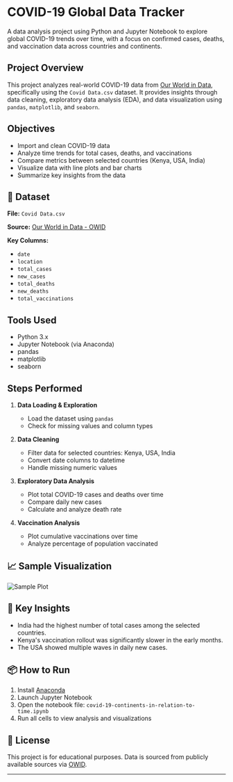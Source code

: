 #  COVID-19 Global Data Tracker

A data analysis project using Python and Jupyter Notebook to explore global COVID-19 trends over time, with a focus on confirmed cases, deaths, and vaccination data across countries and continents.

## Project Overview

This project analyzes real-world COVID-19 data from [Our World in Data](https://ourworldindata.org/coronavirus), specifically using the `Covid Data.csv` dataset. It provides insights through data cleaning, exploratory data analysis (EDA), and data visualization using `pandas`, `matplotlib`, and `seaborn`.

##  Objectives

- Import and clean COVID-19 data
- Analyze time trends for total cases, deaths, and vaccinations
- Compare metrics between selected countries (Kenya, USA, India)
- Visualize data with line plots and bar charts
- Summarize key insights from the data

## 📁 Dataset

**File:** `Covid Data.csv`

**Source:** [Our World in Data - OWID](https://ourworldindata.org/covid-cases)

**Key Columns:**
- `date`
- `location`
- `total_cases`
- `new_cases`
- `total_deaths`
- `new_deaths`
- `total_vaccinations`

##  Tools Used

- Python 3.x
- Jupyter Notebook (via Anaconda)
- pandas
- matplotlib
- seaborn

##  Steps Performed

1. **Data Loading & Exploration**
   - Load the dataset using `pandas`
   - Check for missing values and column types

2. **Data Cleaning**
   - Filter data for selected countries: Kenya, USA, India
   - Convert date columns to datetime
   - Handle missing numeric values

3. **Exploratory Data Analysis**
   - Plot total COVID-19 cases and deaths over time
   - Compare daily new cases
   - Calculate and analyze death rate

4. **Vaccination Analysis**
   - Plot cumulative vaccinations over time
   - Analyze percentage of population vaccinated


## 📈 Sample Visualization

![Sample Plot](./sample_plot.png) <!-- Optional: replace with actual plot -->

## 🧠 Key Insights

- India had the highest number of total cases among the selected countries.
- Kenya's vaccination rollout was significantly slower in the early months.
- The USA showed multiple waves in daily new cases.

## 📦 How to Run

1. Install [Anaconda](https://www.anaconda.com/products/distribution)
2. Launch Jupyter Notebook
3. Open the notebook file: `covid-19-continents-in-relation-to-time.ipynb`
4. Run all cells to view analysis and visualizations

## 📄 License

This project is for educational purposes. Data is sourced from publicly available sources via [OWID](https://ourworldindata.org/).

---

